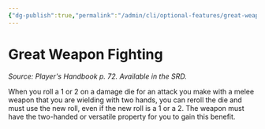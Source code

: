 ```yaml
---
{"dg-publish":true,"permalink":"/admin/cli/optional-features/great-weapon-fighting/","tags":["compendium/src/5e/phb","optional-feature/fs-f","optional-feature/fs-p"],"updated":"2025-01-11T15:32:21.925+00:00"}
---
```


# Great Weapon Fighting
*Source: Player's Handbook p. 72. Available in the SRD.*  

When you roll a 1 or 2 on a damage die for an attack you make with a melee weapon that you are wielding with two hands, you can reroll the die and must use the new roll, even if the new roll is a 1 or a 2. The weapon must have the two-handed or versatile property for you to gain this benefit.